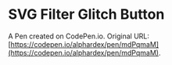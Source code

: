 # SVG Filter Glitch Button

A Pen created on CodePen.io. Original URL: [https://codepen.io/alphardex/pen/mdPqmaM](https://codepen.io/alphardex/pen/mdPqmaM).


